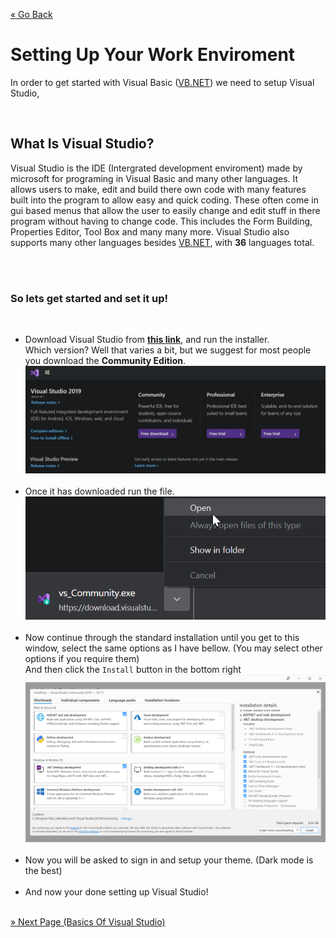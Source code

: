[« Go Back](\vb.net "Go Back")
<br/>

# Setting Up Your Work Enviroment

In order to get started with Visual Basic \([VB.NET](https://docs.microsoft.com/en-us/dotnet/visual-basic/)\) we need to setup Visual Studio,

<br/>

## What Is Visual Studio?

Visual Studio is the IDE (Intergrated development enviroment) made by microsoft for programing in Visual Basic and many other languages. It allows users to make, edit and build there own code with many features built into the program to allow easy and quick coding. These often come in gui based menus that allow the user to easily change and edit stuff in there program without having to change code. This includes the Form Building, Properties Editor, Tool Box and many many more. Visual Studio also supports many other languages besides [VB.NET](https://docs.microsoft.com/en-us/dotnet/visual-basic/), with **36** languages total.

<br/>
<br/>

### So lets get started and set it up!

<br/>

-   Download Visual Studio from [**this link**](https://visualstudio.com/downloads/), and run the installer.
    <br/>
    Which version? Well that varies a bit, but we suggest for most people you download the **Community Edition**.
    <br/>
    ![Visual Studio Downloads](downloads.png)
    <br/>
    <br/>
-   Once it has downloaded run the file.
    <br/>
    ![Run the installer](run.png)
    <br/>
    <br/>
-   Now continue through the standard installation until you get to this window, select the same options as I have bellow. \(You may select other options if you require them\)
    <br/>
    And then click the `Install` button in the bottom right
    ![Run the installer](install-options.png)
    <br/>
    <br/>
-   Now you will be asked to sign in and setup your theme. (Dark mode is the best)
    <br/>
    <br/>
-   And now your done setting up Visual Studio!
    <br/>
    <br/>

[» Next Page (Basics Of Visual Studio)](\vb.net\basics-of-visual-studio "Next Page")
